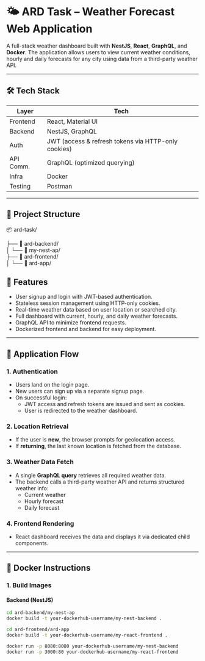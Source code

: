 # 🌤️ ARD Task – Weather Forecast Web Application

A full-stack weather dashboard built with **NestJS**, **React**, **GraphQL**, and **Docker**. The application allows users to view current weather conditions, hourly and daily forecasts for any city using data from a third-party weather API.

---

## 🛠️ Tech Stack

| Layer     | Tech                  |
|-----------|-----------------------|
| Frontend  | React, Material UI    |
| Backend   | NestJS, GraphQL       |
| Auth      | JWT (access & refresh tokens via HTTP-only cookies) |
| API Comm. | GraphQL (optimized querying) |
| Infra     | Docker                |
| Testing   | Postman               |

---

## 📂 Project Structure 

📦 ard-task/

├── 📂 ard-backend/              
│   └── 📂 my-nest-ap/          
├── 📂 ard-frontend/             
│   └── 📂 ard-app/    

## 🚀 Features

- User signup and login with JWT-based authentication.
- Stateless session management using HTTP-only cookies.
- Real-time weather data based on user location or searched city.
- Full dashboard with current, hourly, and daily weather forecasts.
- GraphQL API to minimize frontend requests.
- Dockerized frontend and backend for easy deployment.

---

## 🔁 Application Flow

### 1. **Authentication**
- Users land on the login page.
- New users can sign up via a separate signup page.
- On successful login:
  - JWT access and refresh tokens are issued and sent as cookies.
  - User is redirected to the weather dashboard.

### 2. **Location Retrieval**
- If the user is **new**, the browser prompts for geolocation access.
- If **returning**, the last known location is fetched from the database.

### 3. **Weather Data Fetch**
- A single **GraphQL query** retrieves all required weather data.
- The backend calls a third-party weather API and returns structured weather info:
  - Current weather
  - Hourly forecast
  - Daily forecast

### 4. **Frontend Rendering**
- React dashboard receives the data and displays it via dedicated child components.

---

## 🐳 Docker Instructions

### 1. **Build Images**

#### Backend (NestJS)

```bash
cd ard-backend/my-nest-ap
docker build -t your-dockerhub-username/my-nest-backend .

cd ard-frontend/ard-app
docker build -t your-dockerhub-username/my-react-frontend .

docker run -p 8080:8080 your-dockerhub-username/my-nest-backend
docker run -p 3000:80 your-dockerhub-username/my-react-frontend
